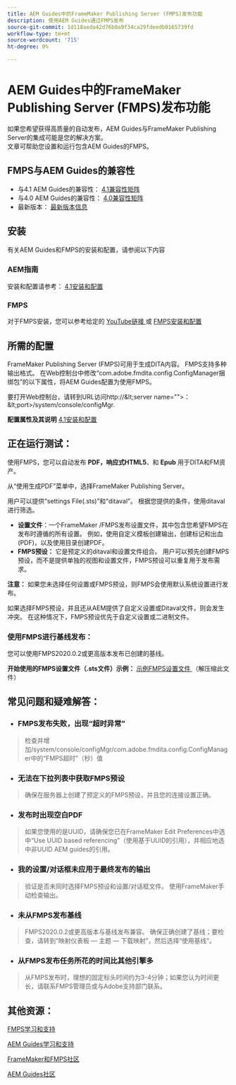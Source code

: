 ```yaml
---
title: AEM Guides中的FrameMaker Publishing Server (FMPS)发布功能
description: 使用AEM Guides通过FMPS发布
source-git-commit: 1d118aeda42d76b0a9f34ca29fdeedb0165739fd
workflow-type: tm+mt
source-wordcount: '715'
ht-degree: 0%

---
```



# AEM Guides中的FrameMaker Publishing Server (FMPS)发布功能

如果您希望获得高质量的自动发布，AEM Guides与FrameMaker Publishing Server的集成可能是您的解决方案。\
文章可帮助您设置和运行包含AEM Guides的FMPS。

## FMPS与AEM Guides的兼容性

- 与4.1 AEM Guides的兼容性： [4.1兼容性矩阵 ](https://experienceleague.adobe.com/docs/experience-manager-guides-learn/tutorials/release-info/release-notes/on-prem-release-notes/release-notes-4.1.html?lang=en/#compatibility-matrix)
- 与4.0 AEM Guides的兼容性： [4.0兼容性矩阵](https://helpx.adobe.com/xml-documentation-for-experience-manager/release-note/release-notes-xml-documentation-solution-4-0.html/#Compatibility%20matrix)
- 最新版本： [最新版本信息](https://experienceleague.adobe.com/docs/experience-manager-guides-learn/tutorials/release-info/latest-release-info.html?lang=en)

## 安装

有关AEM Guides和FMPS的安装和配置，请参阅以下内容

### AEM指南

安装和配置请参考： [ 4.1安装和配置 ](https://helpx.adobe.com/content/dam/help/en/xml-documentation-solution/4-1-2/Adobe-Experience-Manager-Guides_Installation-Configuration-Guide_EN.pdf)

### FMPS

对于FMPS安装，您可以参考给定的 [YouTube链接 ](https://www.youtube.com/watch?v=2deelyM5VA8&amp;t) 或 [FMPS安装和配置 ](https://help.adobe.com/en_US/framemaker/server/index.html#t=fmps-user-guide%2Finstall_config_fmps.html%23install_config_fmps&amp;rhtocid=_2)

## 所需的配置

FrameMaker Publishing Server (FMPS)可用于生成DITA内容。 FMPS支持多种输出格式。 在Web控制台中修改“com.adobe.fmdita.config.ConfigManager捆绑包”的以下属性，将AEM Guides配置为使用FMPS。

要打开Web控制台，请转到URL访问http://\&lt;server name=&quot;&quot;>：\&lt;port>/system/console/configMgr.

**配置属性及其说明** [4.1安装和配置 ](https://helpx.adobe.com/content/dam/help/en/xml-documentation-solution/4-1-2/Adobe-Experience-Manager-Guides_Installation-Configuration-Guide_EN.pdf#page=89)

## 正在运行测试：

使用FMPS，您可以自动发布 **PDF，响应式HTML5**、和 **Epub** 用于DITA和FM资产。

从“使用生成PDF”菜单中，选择FrameMaker Publishing Server。

用户可以提供“settings File(.sts)”和“ditaval”。 根据您提供的条件，使用ditaval进行筛选。

- **设置文件**：一个FrameMaker /FMPS发布设置文件，其中包含您希望FMPS在发布时遵循的所有设置。 例如，使用自定义模板创建输出，创建标记和出血(PDF)，以及使用目录创建PDF。
- **FMPS预设：** 它是预定义的ditaval和设置文件组合。 用户可以预先创建FMPS预设，而不是提供单独的视图和设置文件，FMPS预设可以重复用于发布需求。

**注意：** 如果您未选择任何设置或FMPS预设，则FMPS会使用默认系统设置进行发布。

如果选择FMPS预设，并且还从AEM提供了自定义设置或Ditaval文件，则会发生冲突。 在这种情况下，FMPS预设优先于自定义设置或二进制文件。

### 使用FMPS进行基线发布：

您可以使用FMPS2020.0.2或更高版本发布已创建的基线。

**开始使用的FMPS设置文件（.sts文件）示例：** [示例FMPS设置文件 ](https://acrobat.adobe.com/link/track?uri=urn:aaid:scds:US:ef750752-7a7e-4e51-923e-6b7d9861ed54) （解压缩此文件）

## 常见问题和疑难解答：

- ### FMPS发布失败，出现“超时异常”

>检查并增加/system/console/configMgr/com.adobe.fmdita.config.ConfigManager中的“FMPS超时”（秒）值

- ### 无法在下拉列表中获取FMPS预设

>确保在服务器上创建了预定义的FMPS预设，并且您的连接设置正确。

- ### 发布时出现空白PDF

>如果您使用的是UUID，请确保您已在FrameMaker Edit Preferences中选中“Use UUID based referencing”（使用基于UUID的引用），并相应地选中非UUID AEM guides的引用。

- ### 我的设置/对话框未应用于最终发布的输出

>验证是否未同时选择FMPS预设和设置/对话框文件。 使用FrameMaker手动检查输出。

- ### 未从FMPS发布基线

>FMPS2020.0.2或更高版本与基线发布兼容。
>确保正确创建了基线；要检查，请转到“映射仪表板 — 主题 — 下载映射”，然后选择“使用基线”。
- ### 从FMPS发布任务所花的时间比其他引擎多

>从FMPS发布时，理想的固定标头时间约为3-4分钟；如果您认为时间更长，请联系FMPS管理员或与Adobe支持部门联系。

## 其他资源：

[FMPS学习和支持](https://helpx.adobe.com/support/framemaker-publishing-server.html)

[AEM Guides学习和支持](https://helpx.adobe.com/in/support/xml-documentation-for-experience-manager.html)

[FrameMaker和FMPS社区](https://community.adobe.com/t5/framemaker/ct-p/ct-framemaker?page=1&amp;sort=latest_replies&amp;lang=all&amp;tabid=all)

[AEM Guides社区](https://experienceleaguecommunities.adobe.com/t5/experience-manager-guides/ct-p/aem-xml-documentation)

